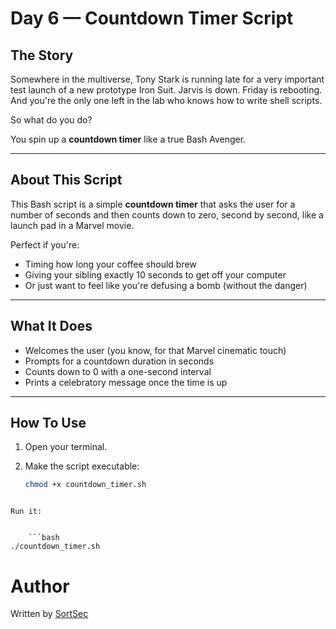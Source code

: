 # Day 6 — Countdown Timer Script

## The Story

Somewhere in the multiverse, Tony Stark is running late for a very important test launch of a new prototype Iron Suit. Jarvis is down. Friday is rebooting. And you're the only one left in the lab who knows how to write shell scripts.

So what do you do?

You spin up a **countdown timer** like a true Bash Avenger. 

---

## About This Script

This Bash script is a simple **countdown timer** that asks the user for a number of seconds and then counts down to zero, second by second, like a launch pad in a Marvel movie.

Perfect if you're:

- Timing how long your coffee should brew
- Giving your sibling exactly 10 seconds to get off your computer
- Or just want to feel like you're defusing a bomb (without the danger)

---

## What It Does

- Welcomes the user (you know, for that Marvel cinematic touch)
- Prompts for a countdown duration in seconds
- Counts down to 0 with a one-second interval
- Prints a celebratory message once the time is up

---

## How To Use

1. Open your terminal.
2. Make the script executable:

   ```bash
   chmod +x countdown_timer.sh

```

Run it:


    ```bash
./countdown_timer.sh

```

# Author

Written by [SortSec](https://github.com/sortlight)



